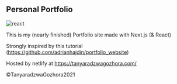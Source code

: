
## Personal Portfolio
![react](https://user-images.githubusercontent.com/51749063/128173621-b41f73d1-cf9b-4213-8152-e668a9e1ed53.png)


This is my (nearly finished) Portfolio site made with Next.js (& React)

Strongly inspired by this tutorial (https://github.com/adrianhajdin/portfolio_website)

Hosted by netlify at https://tanyaradzwagozhora.com/



©TanyaradzwaGozhora2021
